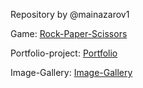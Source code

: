 Repository by @mainazarov1

Game: [Rock-Paper-Scissors](https://mainazarov1.github.io/game-rock-paper-scissors/rock-paper-scissors/)

Portfolio-project: [Portfolio](https://mainazarov1.github.io/game-rock-paper-scissors/portfolio/)

Image-Gallery: [Image-Gallery](https://mainazarov1.github.io/game-rock-paper-scissors/image-galery/)